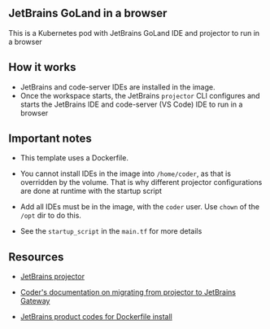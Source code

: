 ## JetBrains GoLand in a browser

This is a Kubernetes pod with JetBrains GoLand IDE and projector to run in a browser

## How it works

- JetBrains and code-server IDEs are installed in the image.
- Once the workspace starts, the JetBrains `projector` CLI configures and starts the JetBrains IDE and code-server (VS Code) IDE to run in a browser

## Important notes

- This template uses a Dockerfile.

- You cannot install IDEs in the image into `/home/coder`, as that is overridden by the volume. That is why different projector configurations are done at runtime with the startup script

- Add all IDEs must be in the image, with the `coder` user. Use `chown` of the `/opt` dir to do this.

- See the `startup_script` in the `main.tf` for more details

## Resources

- [JetBrains projector](https://lp.jetbrains.com/projector/)

- [Coder's documentation on migrating from projector to JetBrains Gateway](https://coder.com/docs/v2/latest/ides/gateway)

- [JetBrains product codes for Dockerfile install](https://plugins.jetbrains.com/docs/marketplace/product-codes.html)